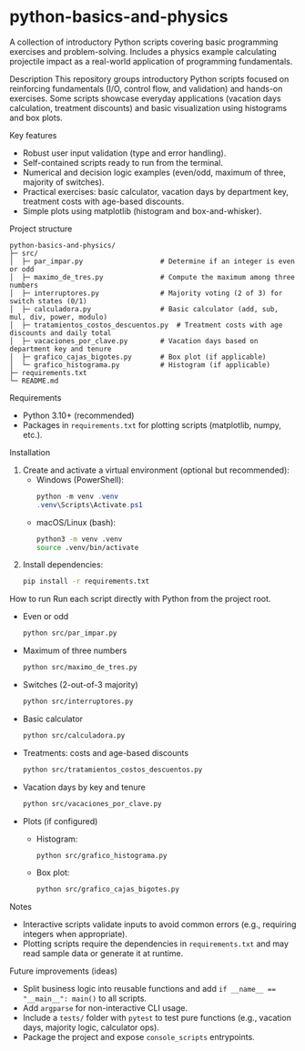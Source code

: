 # python-basics-and-physics
A collection of introductory Python scripts covering basic programming exercises and problem-solving. Includes a physics example calculating projectile impact as a real-world application of programming fundamentals.

Description
This repository groups introductory Python scripts focused on reinforcing fundamentals (I/O, control flow, and validation) and hands-on exercises. Some scripts showcase everyday applications (vacation days calculation, treatment discounts) and basic visualization using histograms and box plots.

Key features
- Robust user input validation (type and error handling).
- Self-contained scripts ready to run from the terminal.
- Numerical and decision logic examples (even/odd, maximum of three, majority of switches).
- Practical exercises: basic calculator, vacation days by department key, treatment costs with age-based discounts.
- Simple plots using matplotlib (histogram and box-and-whisker).

Project structure
```
python-basics-and-physics/
├─ src/
│  ├─ par_impar.py                   # Determine if an integer is even or odd
│  ├─ maximo_de_tres.py              # Compute the maximum among three numbers
│  ├─ interruptores.py               # Majority voting (2 of 3) for switch states (0/1)
│  ├─ calculadora.py                 # Basic calculator (add, sub, mul, div, power, modulo)
│  ├─ tratamientos_costos_descuentos.py  # Treatment costs with age discounts and daily total
│  ├─ vacaciones_por_clave.py        # Vacation days based on department key and tenure
│  ├─ grafico_cajas_bigotes.py       # Box plot (if applicable)
│  └─ grafico_histograma.py          # Histogram (if applicable)
├─ requirements.txt
└─ README.md
```

Requirements
- Python 3.10+ (recommended)
- Packages in `requirements.txt` for plotting scripts (matplotlib, numpy, etc.).

Installation
1) Create and activate a virtual environment (optional but recommended):
   - Windows (PowerShell):
     ```powershell
     python -m venv .venv
     .venv\Scripts\Activate.ps1
     ```
   - macOS/Linux (bash):
     ```bash
     python3 -m venv .venv
     source .venv/bin/activate
     ```
2) Install dependencies:
   ```bash
   pip install -r requirements.txt
   ```

How to run
Run each script directly with Python from the project root.

- Even or odd
  ```bash
  python src/par_impar.py
  ```

- Maximum of three numbers
  ```bash
  python src/maximo_de_tres.py
  ```

- Switches (2-out-of-3 majority)
  ```bash
  python src/interruptores.py
  ```

- Basic calculator
  ```bash
  python src/calculadora.py
  ```

- Treatments: costs and age-based discounts
  ```bash
  python src/tratamientos_costos_descuentos.py
  ```

- Vacation days by key and tenure
  ```bash
  python src/vacaciones_por_clave.py
  ```

- Plots (if configured)
  - Histogram:
    ```bash
    python src/grafico_histograma.py
    ```
  - Box plot:
    ```bash
    python src/grafico_cajas_bigotes.py
    ```

Notes
- Interactive scripts validate inputs to avoid common errors (e.g., requiring integers when appropriate).
- Plotting scripts require the dependencies in `requirements.txt` and may read sample data or generate it at runtime.

Future improvements (ideas)
- Split business logic into reusable functions and add `if __name__ == "__main__": main()` to all scripts.
- Add `argparse` for non-interactive CLI usage.
- Include a `tests/` folder with `pytest` to test pure functions (e.g., vacation days, majority logic, calculator ops).
- Package the project and expose `console_scripts` entrypoints.
